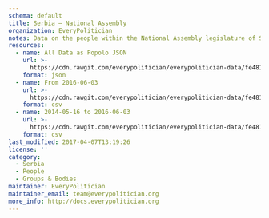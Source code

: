 ```yaml
---
schema: default
title: Serbia — National Assembly
organization: EveryPolitician
notes: Data on the people within the National Assembly legislature of Serbia.
resources:
  - name: All Data as Popolo JSON
    url: >-
      https://cdn.rawgit.com/everypolitician/everypolitician-data/fe4818316aade3733885075759e45c694646e162/data/Serbia/National_Assembly/ep-popolo-v1.0.json
    format: json
  - name: From 2016-06-03
    url: >-
      https://cdn.rawgit.com/everypolitician/everypolitician-data/fe4818316aade3733885075759e45c694646e162/data/Serbia/National_Assembly/term-11.csv
    format: csv
  - name: 2014-05-16 to 2016-06-03
    url: >-
      https://cdn.rawgit.com/everypolitician/everypolitician-data/fe4818316aade3733885075759e45c694646e162/data/Serbia/National_Assembly/term-10.csv
    format: csv
last_modified: 2017-04-07T13:19:26
license: ''
category:
  - Serbia
  - People
  - Groups & Bodies
maintainer: EveryPolitician
maintainer_email: team@everypolitician.org
more_info: http://docs.everypolitician.org
---
```

